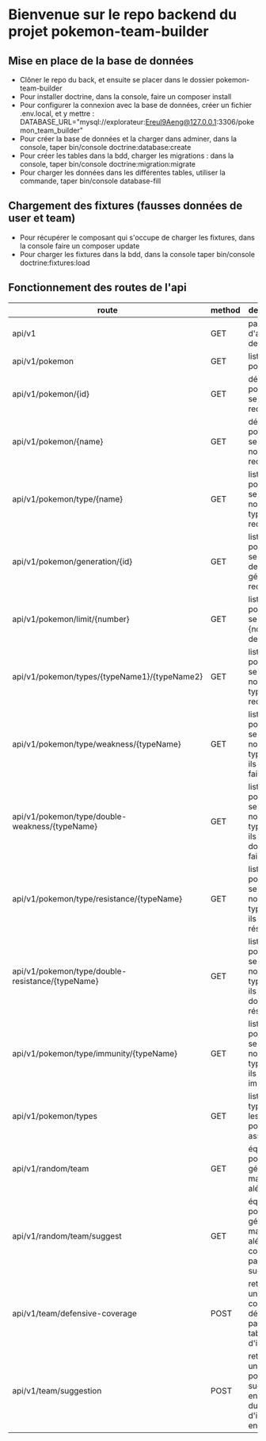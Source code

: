 # Bienvenue sur le repo backend du projet pokemon-team-builder

  ## Mise en place de la base de données

  - Clôner le repo du back, et ensuite se placer dans le dossier pokemon-team-builder
  - Pour installer doctrine, dans la console, faire un composer install
  - Pour configurer la connexion avec la base de données, créer un fichier .env.local, et y mettre : DATABASE_URL="mysql://explorateur:Ereul9Aeng@127.0.0.1:3306/pokemon_team_builder"
  - Pour créer la base de données et la charger dans adminer, dans la console, taper bin/console doctrine:database:create
  - Pour créer les tables dans la bdd, charger les migrations : dans la console, taper bin/console doctrine:migration:migrate
  - Pour charger les données dans les différentes tables, utiliser la commande, taper bin/console database-fill

  ## Chargement des fixtures (fausses données de user et team)

  - Pour récupérer le composant qui s'occupe de charger les fixtures, dans la console faire un composer update
  - Pour charger les fixtures dans la bdd, dans la console taper bin/console doctrine:fixtures:load


  ## Fonctionnement des routes de l'api 

| route                                            | method | description                                                                      | controller    | nom                                 |
| ------------------------------------------------ | ------ | -------------------------------------------------------------------------------- | ------------- | ----------------------------------- |
| api/v1                                           | GET    | page d'accueil de l'api                                                          | Main          | api_v1_                             |
| api/v1/pokemon                                   | GET    | liste des pokemons                                                               | Api           | api_v1_pokemon                      |
| api/v1/pokemon/{id}                              | GET    | détail d'un pokemon selon l'id recherché                                         | Api           | api_v1_pokemon_by_id                |
| api/v1/pokemon/{name}                            | GET    | détail d'un pokemon selon le nom recherché                                       | Api           | api_v1_pokemon_by_name              |
| api/v1/pokemon/type/{name}                       | GET    | liste des pokemons selon le nom du type recherché                                | Api           | api_v1_pokemon_by_type_name         |
| api/v1/pokemon/generation/{id}                   | GET    | liste des pokemons selon l'id de la génération recherchée                        | Api           | api_v1_pokemon_generation_by_id     |
| api/v1/pokemon/limit/{number}                    | GET    | liste des pokemons selon le {nombre} demandé                                     | Api           | api_v1_pokemon_limit                |
| api/v1/pokemon/types/{typeName1}/{typeName2}     | GET    | liste des pokemons selon le nom des types recherchés                             | Api           | api_v1_pokemon_by_double_type       |
| api/v1/pokemon/type/weakness/{typeName}          | GET    | liste des pokemons selon le nom du type auquel ils sont faibles                  | Api           | api_v1_pokemon_by_weakness          |
| api/v1/pokemon/type/double-weakness/{typeName}   | GET    | liste des pokemons selon le nom du type auquel ils sont doublement faibles       | Api           | api_v1_pokemon_by_double_weakness   |
| api/v1/pokemon/type/resistance/{typeName}        | GET    | liste des pokemons selon le nom du type auquel ils sont résistants               | Api           | api_v1_pokemon_by_resistance        |
| api/v1/pokemon/type/double-resistance/{typeName} | GET    | liste des pokemons selon le nom du type auquel ils sont doublement résistants    | Api           | api_v1_pokemon_by_double-resistance |
| api/v1/pokemon/type/immunity/{typeName}          | GET    | liste des pokemons selon le nom du type auquel ils sont immunisés                | Api           | api_v1_pokemon_by_immunity          |
| api/v1/pokemon/types                             | GET    | liste des types (sans les pokemons associés)                                     | Api           | api_v1_types                        |
| api/v1/random/team                               | GET    | équipe de 6 pokemons générée de manière aléatoire                                | RandomTeam    | api_v1_random_team                  |
| api/v1/random/team/suggest                       | GET    | équipe de 3 pokemons générée de manière aléatoire et complétée par la suggestion | RandomTeam    | api_v1_random_team_suggest          |
| api/v1/team/defensive-coverage                   | POST   | retourne une couverture défensive à partir d'un tableau d'ids                    | DataTreatment | api_v1_defensive_coverage           |
| api/v1/team/suggestion                           | POST   | retourne une liste de pokemon suggérés en fonction du tableau d'ids envoyé       | DataTreatment | api_v1_pokemon_suggestion           |